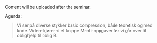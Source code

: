 Content will be uploaded after the seminar.

Agenda:
> Vi ser på diverse stykker basic compression, både teoretisk og med kode. Videre kjører vi et knippe Menti-oppgaver før vi går over til oblighjelp til oblig B.
